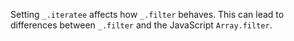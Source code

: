 Setting `_.iteratee` affects how `_.filter` behaves. This can lead to differences between `_.filter` and the JavaScript `Array.filter`.